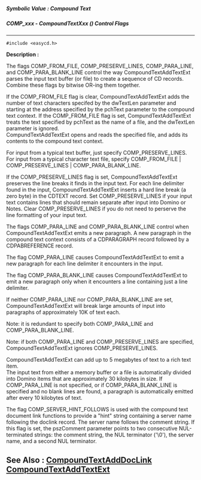 ##### Symbolic Value : Compound Text
##### COMP_xxx - CompoundTextXxx () Control Flags
---
```
#include <easycd.h>
```
**Description :**

The flags COMP_FROM_FILE, COMP_PRESERVE_LINES, COMP_PARA_LINE, and 
COMP_PARA_BLANK_LINE control the way CompoundTextAddTextExt parses the input 
text buffer (or file) to create a sequence of CD records. Combine these flags 
by bitwise OR-ing them together.

If the COMP_FROM_FILE flag is clear, CompoundTextAddTextExt adds the number of 
text characters specifed by the dwTextLen parameter and starting at the address 
specified by the pchText parameter to the compound text context.  If the 
COMP_FROM_FILE flag is set, CompundTextAddTextExt treats the text specified by 
pchText as the name of a file, and the dwTextLen parameter is ignored.  
CompundTextAddTextExt opens and reads the specified file, and adds its contents 
to the compound text context.

For input from a typical text buffer, just specify COMP_PRESERVE_LINES.  For 
input from a typical character text file, specify COMP_FROM_FILE | 
COMP_PRESERVE_LINES | COMP_PARA_BLANK_LINE.  

If the COMP_PRESERVE_LINES flag is set, CompoundTextAddTextExt preserves the 
line breaks it finds in the input text. For each line delimiter found in the 
input, CompoundTextAddTextExt inserts a hard line break (a zero byte) in the 
CDTEXT record. Set COMP_PRESERVE_LINES if your input text contains lines that 
should remain separate after input into Domino or Notes. Clear 
COMP_PRESERVE_LINES if you do not need to perserve the line formatting of your 
input text.

The flags COMP_PARA_LINE and COMP_PARA_BLANK_LINE control when 
CompoundTextAddTextExt emits a new paragraph.  A new paragraph in the compound 
text context consists of a CDPARAGRAPH record followed by a CDPABREFERENCE 
record.

The flag COMP_PARA_LINE causes CompoundTextAddTextExt to emit a new paragraph 
for each line delimiter it encounters in the input.

The flag COMP_PARA_BLANK_LINE causes CompoundTextAddTextExt to emit a new 
paragraph only when it encounters a line containing just a line delimiter. 

If neither COMP_PARA_LINE nor COMP_PARA_BLANK_LINE are set, 
CompoundTextAddTextExt will break large amounts of input into paragraphs of 
approximately 10K of text each. 

Note: it is redundant to specify both COMP_PARA_LINE and COMP_PARA_BLANK_LINE.

Note: if both COMP_PARA_LINE and COMP_PRESERVE_LINES are specified, 
CompoundTextAddTextExt ignores COMP_PRESERVE_LINES.

CompoundTextAddTextExt can add up to 5 megabytes of text to a rich text item.  
The input text from either a memory buffer or a file is automatically divided 
into Domino items that are approximately 30 kilobytes in size.  If 
COMP_PARA_LINE is not specified, or if COMP_PARA_BLANK_LINE is specified and no 
blank lines are found, a paragraph is automatically emitted after every 10 
kilobytes of text.

The flag COMP_SERVER_HINT_FOLLOWS is used with the compound text document link 
functions to provide a "hint" string containing a server name following the 
doclink record.  The server name follows the comment string.  If this flag is 
set, the pszComment parameter points to two consecutive NUL-terminated 
strings:  the comment string, the NUL terminator ('\0'), the server name, and a 
second NUL terminator.

**See Also :**
[CompoundTextAddDocLink](/domino-c-api-docs/reference/Func/CompoundTextAddDocLink)
[CompoundTextAddTextExt](/domino-c-api-docs/reference/Func/CompoundTextAddTextExt)
---
